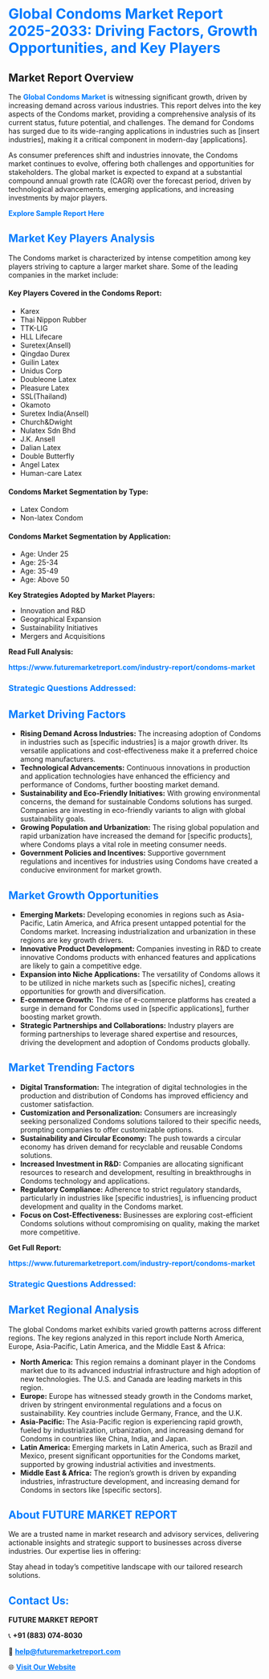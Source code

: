 <h1 style="color: #007BFF;">Global Condoms Market Report 2025-2033: Driving Factors, Growth Opportunities, and Key Players</h1>

<section id="overview">
<h2>Market Report Overview</h2>
<p>The <a href="https://www.futuremarketreport.com/industry-report/condoms-market" style="color: #007BFF; text-decoration: none;"><strong>Global Condoms Market</strong></a> is witnessing significant growth, driven by increasing demand across various industries. This report delves into the key aspects of the Condoms market, providing a comprehensive analysis of its current status, future potential, and challenges. The demand for Condoms has surged due to its wide-ranging applications in industries such as [insert industries], making it a critical component in modern-day [applications].</p>
<p>As consumer preferences shift and industries innovate, the Condoms market continues to evolve, offering both challenges and opportunities for stakeholders. The global market is expected to expand at a substantial compound annual growth rate (CAGR) over the forecast period, driven by technological advancements, emerging applications, and increasing investments by major players.</p>
</section>

<section id="overview">
<p><a href="https://www.futuremarketreport.com/request-sample/reportId=85854" style="color: #007BFF; text-decoration: none;"><strong>Explore Sample Report Here</strong></a></p>
</section>

<section id="key-players">
<h2 style="color: #007BFF;">Market Key Players Analysis</h2>
<p>The Condoms market is characterized by intense competition among key players striving to capture a larger market share. Some of the leading companies in the market include:</p>
<h4>Key Players Covered in the Condoms Report:</h4>
<ul><li>Karex</li><li>Thai Nippon Rubber</li><li>TTK-LIG</li><li>HLL Lifecare</li><li>Suretex(Ansell)</li><li>Qingdao Durex</li><li>Guilin Latex</li><li>Unidus Corp</li><li>Doubleone Latex</li><li>Pleasure Latex</li><li>SSL(Thailand)</li><li>Okamoto</li><li>Suretex India(Ansell)</li><li>Church&amp;Dwight</li><li>Nulatex Sdn Bhd</li><li>J.K. Ansell</li><li>Dalian Latex</li><li>Double Butterfly</li><li>Angel Latex</li><li>Human-care Latex</li></ul>
<h4>Condoms Market Segmentation by Type:</h4>
<ul><li>Latex Condom</li><li>Non-latex Condom</li></ul>

<h4>Condoms Market Segmentation by Application:</h4>
<ul><li>Age: Under 25</li><li>Age: 25-34</li><li>Age: 35-49</li><li>Age: Above 50</li></ul>
<p><strong>Key Strategies Adopted by Market Players:</strong></p>
<ul>
<li>Innovation and R&D</li>
<li>Geographical Expansion</li>
<li>Sustainability Initiatives</li>
<li>Mergers and Acquisitions</li>
</ul>
</section>

<section>
<p><strong>Read Full Analysis: </strong></p><a href="https://www.futuremarketreport.com/industry-report/condoms-market" style="color: #007BFF; text-decoration: none;"><strong>https://www.futuremarketreport.com/industry-report/condoms-market</strong></a>
<h3 style="color: #007BFF;">Strategic Questions Addressed:</h3>
</section>

<section id="driving-factors">
<h2 style="color: #007BFF;">Market Driving Factors</h2>
<ul>
<li><strong>Rising Demand Across Industries:</strong> The increasing adoption of Condoms in industries such as [specific industries] is a major growth driver. Its versatile applications and cost-effectiveness make it a preferred choice among manufacturers.</li>
<li><strong>Technological Advancements:</strong> Continuous innovations in production and application technologies have enhanced the efficiency and performance of Condoms, further boosting market demand.</li>
<li><strong>Sustainability and Eco-Friendly Initiatives:</strong> With growing environmental concerns, the demand for sustainable Condoms solutions has surged. Companies are investing in eco-friendly variants to align with global sustainability goals.</li>
<li><strong>Growing Population and Urbanization:</strong> The rising global population and rapid urbanization have increased the demand for [specific products], where Condoms plays a vital role in meeting consumer needs.</li>
<li><strong>Government Policies and Incentives:</strong> Supportive government regulations and incentives for industries using Condoms have created a conducive environment for market growth.</li>
</ul>
</section>

<section id="growth-opportunities">
<h2 style="color: #007BFF;">Market Growth Opportunities</h2>
<ul>
<li><strong>Emerging Markets:</strong> Developing economies in regions such as Asia-Pacific, Latin America, and Africa present untapped potential for the Condoms market. Increasing industrialization and urbanization in these regions are key growth drivers.</li>
<li><strong>Innovative Product Development:</strong> Companies investing in R&D to create innovative Condoms products with enhanced features and applications are likely to gain a competitive edge.</li>
<li><strong>Expansion into Niche Applications:</strong> The versatility of Condoms allows it to be utilized in niche markets such as [specific niches], creating opportunities for growth and diversification.</li>
<li><strong>E-commerce Growth:</strong> The rise of e-commerce platforms has created a surge in demand for Condoms used in [specific applications], further boosting market growth.</li>
<li><strong>Strategic Partnerships and Collaborations:</strong> Industry players are forming partnerships to leverage shared expertise and resources, driving the development and adoption of Condoms products globally.</li>
</ul>
</section>

<section id="trending-factors">
<h2 style="color: #007BFF;">Market Trending Factors</h2>
<ul>
<li><strong>Digital Transformation:</strong> The integration of digital technologies in the production and distribution of Condoms has improved efficiency and customer satisfaction.</li>
<li><strong>Customization and Personalization:</strong> Consumers are increasingly seeking personalized Condoms solutions tailored to their specific needs, prompting companies to offer customizable options.</li>
<li><strong>Sustainability and Circular Economy:</strong> The push towards a circular economy has driven demand for recyclable and reusable Condoms solutions.</li>
<li><strong>Increased Investment in R&D:</strong> Companies are allocating significant resources to research and development, resulting in breakthroughs in Condoms technology and applications.</li>
<li><strong>Regulatory Compliance:</strong> Adherence to strict regulatory standards, particularly in industries like [specific industries], is influencing product development and quality in the Condoms market.</li>
<li><strong>Focus on Cost-Effectiveness:</strong> Businesses are exploring cost-efficient Condoms solutions without compromising on quality, making the market more competitive.</li>
</ul>
</section>

<section>
<p><strong>Get Full Report: </strong></p><a href="https://www.futuremarketreport.com/industry-report/condoms-market" style="color: #007BFF; text-decoration: none;"><strong>https://www.futuremarketreport.com/industry-report/condoms-market</strong></a>
<h3 style="color: #007BFF;">Strategic Questions Addressed:</h3>
</section>


<section id="regional-analysis">
<h2 style="color: #007BFF;">Market Regional Analysis</h2>
<p>The global Condoms market exhibits varied growth patterns across different regions. The key regions analyzed in this report include North America, Europe, Asia-Pacific, Latin America, and the Middle East & Africa:</p>
<ul>
<li><strong>North America:</strong> This region remains a dominant player in the Condoms market due to its advanced industrial infrastructure and high adoption of new technologies. The U.S. and Canada are leading markets in this region.</li>
<li><strong>Europe:</strong> Europe has witnessed steady growth in the Condoms market, driven by stringent environmental regulations and a focus on sustainability. Key countries include Germany, France, and the U.K.</li>
<li><strong>Asia-Pacific:</strong> The Asia-Pacific region is experiencing rapid growth, fueled by industrialization, urbanization, and increasing demand for Condoms in countries like China, India, and Japan.</li>
<li><strong>Latin America:</strong> Emerging markets in Latin America, such as Brazil and Mexico, present significant opportunities for the Condoms market, supported by growing industrial activities and investments.</li>
<li><strong>Middle East & Africa:</strong> The region’s growth is driven by expanding industries, infrastructure development, and increasing demand for Condoms in sectors like [specific sectors].</li>
</ul>
</section>

<footer>
<h2 style="color: #007BFF;">About FUTURE MARKET REPORT</h2>
<p>We are a trusted name in market research and advisory services, delivering actionable insights and strategic support to businesses across diverse industries. Our expertise lies in offering:</p>

<p>Stay ahead in today’s competitive landscape with our tailored research solutions.</p>

<h2 style="color: #007BFF;">Contact Us:</h2>
<p><strong>FUTURE MARKET REPORT</strong></p>
<p>📞 <strong>+91 (883) 074-8030</strong></p>
<p>📧 <strong><a href="mailto:help@futuremarketreport.com" style="color: #007BFF;">help@futuremarketreport.com</a></strong></p>
<p>🌐 <strong><a href="https://www.futuremarketreport.com/" style="color: #007BFF;">Visit Our Website</a></strong></p>
</footer>